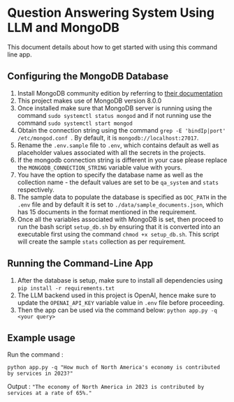# Question Answering System Using LLM and MongoDB

This document details about how to get started with using this command
line app.

## Configuring the MongoDB Database
1. Install MongoDB community edition by referring to [their documentation](https://www.mongodb.com/docs/manual/administration/install-community/)
2. This project makes use of MongoDB version 8.0.0
3. Once installed make sure that MongoDB server is running using the command `sudo systemctl status mongod` and if not running use the
command `sudo systemctl start mongod`
4. Obtain the connection string using the command `grep -E 'bindIp|port' /etc/mongod.conf
`. By default, it is `mongodb://localhost:27017`.
5. Rename the `.env.sample` file to `.env`, which contains default as well as placeholder
values associated with all the secrets in the projects.
6. If the mongodb connection string is different in your case please replace the
`MONGODB_CONNECTION_STRING` variable value with yours.
7. You have the option to specify the database name as well as the collection name -
the default values are set to be `qa_system` and `stats` respectively.
8. The sample data to populate the database is specified as `DOC_PATH` in the `.env`
file and by default it is set to `./data/sample_documents.json`, which has
15 documents in the format mentioned in the requirement.
9. Once all the variables associated with MongoDB is set, then proceed to run
the bash script `setup_db.sh` by ensuring that it is converted into an executable
first using the command `chmod +x setup_db.sh`. This script will create the sample
`stats` collection as per requirement.

## Running the Command-Line App
1. After the database is setup, make sure to install all dependencies using `pip install -r requirements.txt`
2. The LLM backend used in this project is OpenAI, hence make sure to update the
`OPENAI_API_KEY` variable value in `.env` file before proceeding.
3. Then the app can be used via the command below:
`python app.py -q <your query>`

## Example usage
Run the command : 

`python app.py -q "How much of North America's economy is contributed by services in 2023?"`

Output : 
`"The economy of North America in 2023 is contributed by services at a rate of 65%."`
